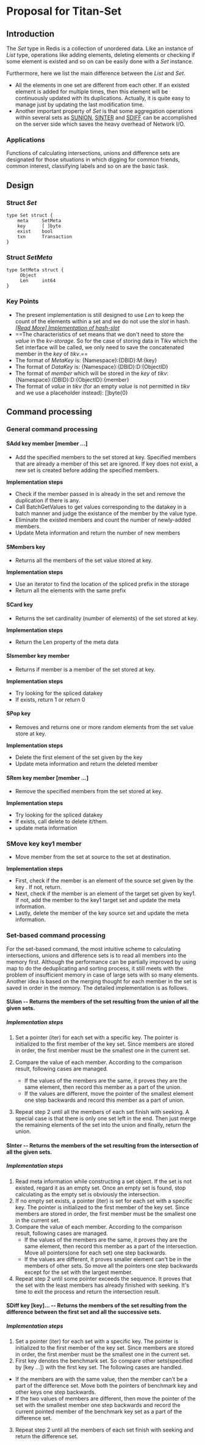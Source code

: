 # Proposal for Titan-Set

## Introduction

The *Set* type in Redis is a collection of unordered data.  Like an instance of *List* type, operations like adding elements, deleting elements or checking if some element is existed and so on can be easily done with a *Set* instance.

Furthermore,  here we list the main difference between the *List* and *Set*.

+ All the elements in one set are different from each other. If an existed element is added for multiple times, then this element will be continuously updated with its duplications. Actually, it is quite easy to manage just by updating the last modification time.
+ Another important property of *Set* is that some aggregation operations within several sets as [SUNION](https://redis.io/commands/sunion), [SINTER](https://redis.io/commands/sinter) and [SDIFF](https://redis.io/commands/sdiff) can be accomplished on the server side which saves the heavy overhead of Network I/O.

### Applications

Functions of calculating intersections, unions and difference sets are designated for those situations in which digging for common friends, common interest, classifying labels and so on are the basic task.

## Design

### Struct *Set*

    type Set struct {
        meta     SetMeta
        key      [ ]byte
	    exist    bool
        txn      Transaction
	}

### Struct *SetMeta*

    type SetMeta struct {
	     Object
	     Len     int64
	}

### Key Points

+ The present implementation is still designed to use  *Len* to keep the count of the elements within a set and we do not use the *slot* in hash. *[[Read More] Implementation of hash-slot](https://github.com/meitu/titan/pull/13#%E8%83%8C%E6%99%AF)*
+ ==The characteristics of set means that we don't need to store the *value*  in the *kv-storage*. So for the case of storing data in Tikv which the Set interface will be called, we only need to save the  concatenated member in the *key* of *tikv*.==
+ The format of *MetaKey* is:
  {Namespace}:{DBID}:M:{key}
+ The format of *DataKey* is:
  {Namespace}:{DBID}:D:{ObjectID}
+ The format of *member* which will be stored in the *key* of *tikv*:
  {Namespace}:{DBID}:D:{ObjectID}:{member}
+ The format of *value* in *tikv* (for an empty *value* is not permitted in *tikv* and we use a placeholder instead):
  []byte{0}

## Command processing
### General command processing
#### SAdd key member [member ...]
* Add the specified members to the set stored at key. Specified members that are already a member of this set are ignored. If key does not exist, a new set is created before adding the specified members.

**Implementation steps**

* Check if the member passed in is already in the set and remove the duplication if there is any. 
* Call BatchGetValues to get values corresponding to the datakey in a batch manner and judge the existance of the member by the value type.
* Eliminate the existed members and count the number of newly-added members.
* Update Meta information and return the number of new members


#### SMembers key

* Returns all the members of the set value stored at key.

**Implementation steps**

* Use an iterator to find the location of the spliced prefix in the storage
* Return all the elements with the same prefix

#### SCard key
* Returns the set cardinality (number of elements) of the set stored at key.

**Implementation steps**

* Return the Len property of the meta data

#### SIsmember key member
* Returns if member is a member of the set stored at key.

**Implementation steps**

* Try looking for the spliced datakey
* If exists, return 1 or return 0

#### SPop key
* Removes and returns one or more random elements from the set value store at key.

**Implementation steps**

* Delete the first element of the set given by the key
* Update meta information and return the deleted member


#### SRem key member [member ...]

* Remove the specified members from the set stored at key. 

**Implementation steps**

* Try looking for the spliced datakey
* If exists, call delete to delete it/them.
* update meta information

### SMove key key1 member

* Move member from the set at source to the set at destination.

**Implementation steps**

* First, check if the member is an element of the source set given by the key . If not, return. 
* Next, check if the member is an element of the target set given by key1. If not, add the member to the key1 target set and update the meta information. 
* Lastly, delete the member of the key source set and update the meta information.

### Set-based command processing

  For the set-based command, the most intuitive scheme to calculating intersections, unions and difference sets is to read all members into the memory first. Although the performance can be partially improved by using map to do the deduplicating and sorting process, it still meets with the problem of insufficient memory in case of large sets with so many elements. Another idea is based on the merging thought for each member in the set is saved in order in the memory. The detailed implementation is as follows.

#### SUion -- Returns the members of the set resulting from the union of all the given sets.
##### Implementation steps

1. Set a pointer (iter) for each set with a specific key. The pointer is initialized to the first member of the key set. Since members are stored in order, the first member must be the smallest one in the current set.
2. Compare the value of each member. According to the comparison result, following cases are managed.
   
   * If the values of the members are the same, it proves they are the same element, then record this member as a part of the union.
   * If the values are different, move the pointer of the smallest element one step backwards and record this member as a part of union.

3. Repeat step 2 until all the members of each set finish with seeking. A special case is that there is only one set left in the end. Then just merge the remaining elements of the set into the union and finally, return the union.

#### SInter -- Returns the members of the set resulting from the intersection of all the given sets.
##### Implementation steps

1. Read meta information while constructing a set object. If the set is not existed, regard it as an empty set. Once an empty set is found, stop calculating as the empty set is obviously the intersection.
2. If no empty set exists, a pointer (iter) is set for each set with a specific key. The pointer is initialized to the first member of the key set. Since members are stored in order, the first member must be the smallest one in the current set.
3. Compare the value of each member. According to the comparison result, following cases are managed.
	* If the values of the members are the same, it proves they are the same element, then record this member as a part of the intersection. Move all pointers(one for each set) one step backwards.
	* If the values are different, it proves smaller element can't be in the members of other sets. So move all the pointers one step backwards except for the set with the largest member.
4. Repeat step 2 until some pointer exceeds the sequence. It proves that the set with the least members has already finished with seeking. It's time to exit the process and return the intersection result.


#### SDiff key [key]... -- Returns the members of the set resulting from the difference between the first set and all the successive sets.

##### Implementation steps


1. Set a pointer (iter) for each set with a specific key. The pointer is initialized to the first member of the key set. Since members are stored in order, the first member must be the smallest one in the current set.
2. First key denotes the benchmark set. So compare other sets(specified by [key ...]) with the first key set. The following cases are handled.
* If the members are with the same value, then the member can't be a part of the difference set. Move both the pointers of benchmark key and other keys one step backwards. 
* If the two values of members are different, then move the pointer of the set with the smallest member one step backwards and record the current pointed member of the benchmark key set as a part of the difference set.

3. Repeat step 2 until all the members of each set finish with seeking and return the difference set.

